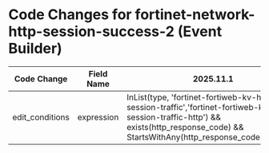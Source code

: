 # Code Changes for fortinet-network-http-session-success-2 (Event Builder)

| Code Change | Field Name | 2025.11.1 | 2025.12.1 |
|-------------|------------|-----------|------------|
| edit_conditions | expression | InList(type, 'fortinet-fortiweb-kv-http-session-traffic','fortinet-fortiweb-kv-http-session-traffic-http') && exists(http_response_code) && StartsWithAny(http_response_code,'1','2','3') | InList(type, 'fortinet-fortiweb-kv-http-session-traffic','fortinet-fortiweb-kv-http-session-traffic-http') && StartsWithAny(http_response_code,'1','2','3') |